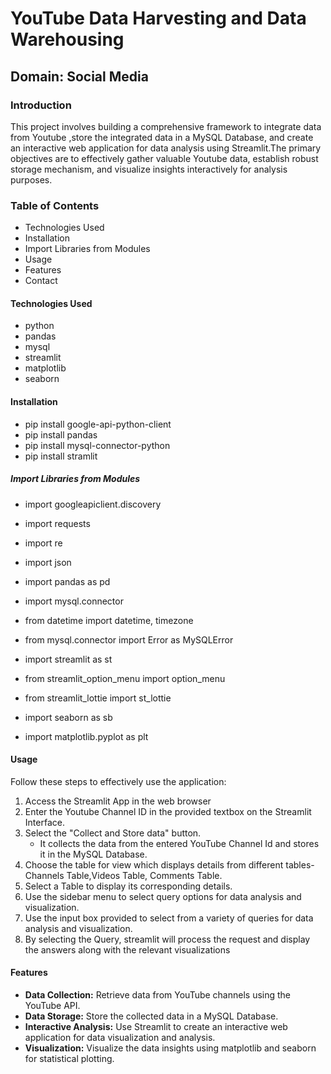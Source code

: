 # YouTube Data Harvesting and Data Warehousing
## ****Domain**: Social Media**
### **Introduction**
  This project involves building a comprehensive framework to integrate data from Youtube ,store the integrated data in a MySQL Database, and create an  interactive web application for data analysis using Streamlit.The primary objectives are to effectively gather valuable Youtube data, establish robust storage mechanism, and visualize insights interactively for analysis purposes.
### Table of Contents
* Technologies Used
* Installation
* Import Libraries from Modules
* Usage
* Features
* Contact
#### Technologies Used
* python
* pandas
* mysql
* streamlit
* matplotlib
* seaborn
#### Installation
* pip install google-api-python-client
* pip install pandas
* pip install mysql-connector-python
* pip install stramlit
##### Import Libraries from Modules
* import googleapiclient.discovery
* import requests
* import re
* import json
* import pandas as pd

* import mysql.connector
* from datetime import datetime, timezone
* from mysql.connector import Error as MySQLError

* import streamlit as st
* from streamlit_option_menu import option_menu
* from streamlit_lottie import st_lottie
* import seaborn as sb
* import matplotlib.pyplot as plt

#### Usage
 Follow these steps to effectively use the application:
 1. Access the Streamlit App in the web browser
 2. Enter the Youtube Channel ID in the provided textbox on the Streamlit Interface.
 3. Select the "Collect and Store data" button.
    * It collects the data from the entered YouTube Channel Id and stores it in the MySQL Database.
 4. Choose the table for view which displays details from different tables- Channels Table,Videos Table, Comments Table.
 5. Select a Table to display its corresponding details.
 6. Use the sidebar menu to select query options for data analysis and visualization.
 7. Use the input box provided to select from a variety of queries for data analysis and visualization.
 8. By selecting the Query, streamlit will process the request and display the answers along with the relevant visualizations
#### Features
- **Data Collection:** Retrieve data from YouTube channels using the YouTube API.
- **Data Storage:** Store the collected data in a MySQL Database.
- **Interactive Analysis:** Use Streamlit to create an interactive web application for data visualization and analysis.
- **Visualization:** Visualize the data insights using matplotlib and seaborn for statistical plotting.

      
